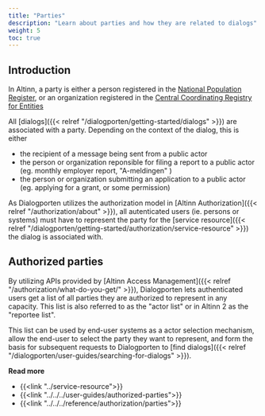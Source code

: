 ```yaml
---
title: "Parties"
description: "Learn about parties and how they are related to dialogs"
weight: 5
toc: true
---
```


## Introduction

In Altinn, a party is either a person registered in the [National Population Register](https://www.skatteetaten.no/en/person/national-registry/), or an organization registered in the [Central Coordinating Registry for Entities ](https://www.brreg.no/en/about-us-2/our-registers/about-the-central-coordinating-register-for-legal-entities-ccr/)

All [dialogs]({{< relref "/dialogporten/getting-started/dialogs" >}}) are associated with a party. Depending on the context of the dialog, this is either

- the recipient of a message being sent from a public actor
- the person or organization reponsible for filing a report to a public actor (eg. monthly employer report, "A-meldingen" )
- the person or organization submitting an application to a public actor (eg. applying for a grant, or some permission)

As Dialogporten utilizes the authorization model in [Altinn Authorization]({{< relref "/authorization/about" >}}), all autenticated users (ie. persons or systems) must have to represent the party for the [service resource]({{< relref "/dialogporten/getting-started/authorization/service-resource" >}}) the dialog is associated with.

## Authorized parties

By utilizing APIs provided by [Altinn Access Management]({{< relref "/authorization/what-do-you-get/" >}}), Dialogporten lets authenticated users get a list of all parties they are authorized to represent in any capacity. This list is also referred to as the "actor list" or in Altinn 2 as the "reportee list".

This list can be used by end-user systems as a actor selection mechanism, allow the end-user to select the party they want to represent, and form the basis for subsequent requests to Dialogporten to [find dialogs]({{< relref "/dialogporten/user-guides/searching-for-dialogs" >}}).

**Read more**

- {{<link "../service-resource">}}
- {{<link "../../../user-guides/authorized-parties">}}
- {{<link "../../../reference/authorization/parties">}}
